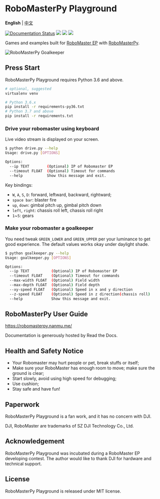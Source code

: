 # RoboMasterPy Playground

**English** | [中文](https://github.com/nanmu42/robo-playground/blob/master/README.Chinese.md)

[![Documentation Status](https://readthedocs.org/projects/robomasterpy/badge/?version=latest)](https://robomasterpy.nanmu.me/en/latest/?badge=latest)
[![](https://img.shields.io/pypi/l/robomasterpy.svg)](https://pypi.org/project/robomasterpy/)
[![](https://img.shields.io/pypi/wheel/robomasterpy.svg)](https://pypi.org/project/robomasterpy/)
[![](https://img.shields.io/pypi/pyversions/robomasterpy.svg)](https://pypi.org/project/robomasterpy/)

Games and examples built for [RoboMaster EP](https://en.wikipedia.org/wiki/RoboMaster#RoboMaster_EP) with [RoboMasterPy](https://github.com/nanmu42/robomasterpy).

![RoboMasterPy Goalkeeper](https://user-images.githubusercontent.com/8143068/82755582-186d5700-9e07-11ea-9c08-1ff1d82e7a7e.jpg)

## Press Start

RoboMasterPy Playground requires Python 3.6 and above.

```bash
# optional, suggested
virtualenv venv

# Python 3.6.x
pip install -r requirements-py36.txt
# Python 3.7 and above
pip install -r requirements.txt
```

### Drive your robomaster using keyboard

Live video stream is displayed on your screen.

```bash
$ python drive.py --help
Usage: drive.py [OPTIONS]

Options:
  --ip TEXT        (Optional) IP of Robomaster EP
  --timeout FLOAT  (Optional) Timeout for commands
  --help           Show this message and exit.
```

Key bindings:

* `W`, `A`, `S`, `D`: forward, leftward, backward, rightward;
* `space bar`: blaster fire
* `up`, `down`: gimbal pitch up, gimbal pitch down
* `left`, `right`: chassis roll left, chassis roll right
* `1`~`5`: gears

### Make your robomaster a goalkeeper

You need tweak `GREEN_LOWER` and `GREEN_UPPER` per your luminance to get good experience. The default values works okay under daylight shade.

```bash
$ python goalkeeper.py --help
Usage: goalkeeper.py [OPTIONS]

Options:
  --ip TEXT          (Optional) IP of Robomaster EP
  --timeout FLOAT    (Optional) Timeout for commands
  --max-width FLOAT  (Optional) Field width
  --max-depth FLOAT  (Optional) Field depth
  --xy-speed FLOAT   (Optional) Speed in x and y direction
  --z-speed FLOAT    (Optional) Speed in z direction(chassis roll)
  --help             Show this message and exit.
```

## RoboMasterPy User Guide

https://robomasterpy.nanmu.me/

Documentation is generously hosted by Read the Docs.

## Health and Safety Notice

* Your Robomaster may hurt people or pet, break stuffs or itself;
* Make sure your RoboMaster has enough room to move; make sure the ground is clear;
* Start slowly, avoid using high speed for debugging;
* Use cushion;
* Stay safe and have fun!

## Paperwork

RoboMasterPy Playground is a fan work, and it has no concern with DJI.

DJI, RoboMaster are trademarks of SZ DJI Technology Co., Ltd.

## Acknowledgement

RoboMasterPy Playground was incubated during a RoboMaster EP developing contest. The author would like to thank DJI for hardware and technical support.

## License

RoboMasterPy Playground is released under MIT license.